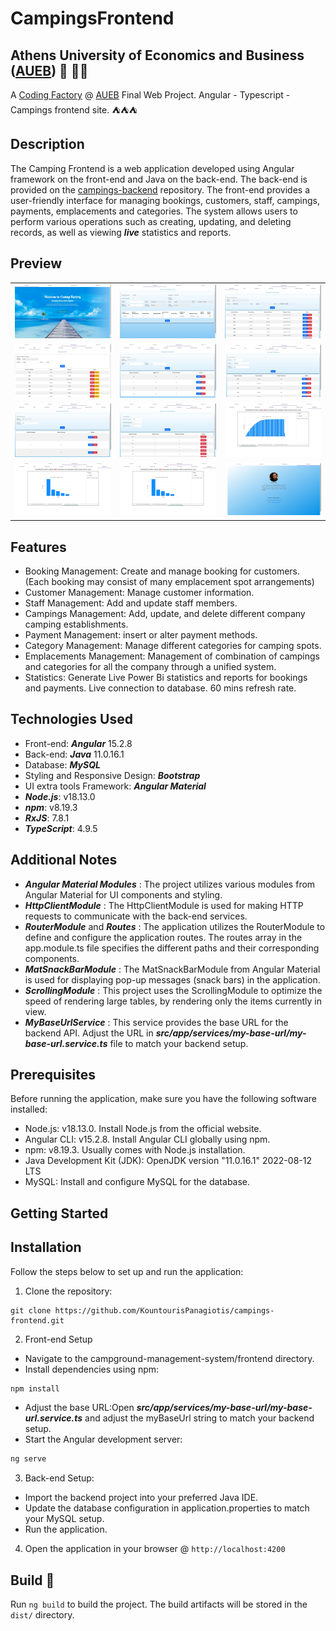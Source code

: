 # CampingsFrontend

## Athens University of Economics and Business ([AUEB](https://aueb.gr/)) 🏫 👨‍🎓
A [Coding Factory](https://codingfactory.aueb.gr/) @ [AUEB](https://aueb.gr/) Final Web Project. Angular - Typescript - Campings frontend site. ⛺⛺⛺

## Description
The Camping Frontend is a web application developed using Angular framework on the front-end and Java on the back-end. The back-end is provided on the [campings-backend](https://github.com/KountourisPanagiotis/campings-backend/blob/main/README.md) repository. The front-end provides a user-friendly interface for managing bookings, customers, staff, campings, payments, emplacements and categories. The system allows users to perform various operations such as creating, updating, and deleting records, as well as viewing ***live*** statistics and reports.

## Preview
<table>
  <tr>
    <td><img src='src/assets/preview/welcome.jpg' alt='Image 1'></td>
    <td><img src='src/assets/preview/booking.jpg' alt='Image 2'></td>
    <td><img src='src/assets/preview/customers.jpg' alt='Image 3'></td>
  </tr>
  <tr>
    <td><img src='src/assets/preview/staff.jpg' alt='Image 4'></td>
    <td><img src='src/assets/preview/categories.jpg' alt='Image 5'></td>
    <td><img src='src/assets/preview/campings.jpg' alt='Image 6'></td>
  </tr>
  <tr>
    <td><img src='src/assets/preview/payments.jpg' alt='Image 7'></td>
    <td><img src='src/assets/preview/emplacements.jpg' alt='Image 8'></td>
    <td><img src='src/assets/preview/statistics1.jpg' alt='Image 9'></td>
  </tr>
  <tr>
    <td><img src='src/assets/preview/statistics2.jpg' alt='Image 10'></td>
    <td><img src='src/assets/preview/statistics3.jpg' alt='Image 11'></td>
    <td><img src='src/assets/preview/about-me.jpg' alt='Image 12'></td>
  </tr>
</table>


## Features
- Booking Management: Create and manage booking for customers. (Each booking may consist of many emplacement spot arrangements)
- Customer Management: Manage customer information.
- Staff Management: Add and update staff members.
- Campings Management: Add, update, and delete different company camping establishments.
- Payment Management: insert or alter payment methods.
- Category Management: Manage different categories for camping spots.
- Emplacements Management: Management of combination of campings and categories for all the company through a unified system. 
- Statistics: Generate Live Power Bi statistics and reports for bookings and payments. Live connection to database. 60 mins refresh rate.  

## Technologies Used

- Front-end: ***Angular*** 15.2.8
- Back-end: ***Java*** 11.0.16.1
- Database: ***MySQL***
- Styling and Responsive Design: ***Bootstrap***
- UI extra tools Framework: ***Angular Material***
- ***Node.js***: v18.13.0
- ***npm***: v8.19.3
- ***RxJS***: 7.8.1
- ***TypeScript***: 4.9.5

## Additional Notes
- ***Angular Material Modules*** : The project utilizes various modules from Angular Material for UI components and styling.
- ***HttpClientModule*** : The HttpClientModule is used for making HTTP requests to communicate with the back-end services.
- ***RouterModule*** and ***Routes*** : The application utilizes the RouterModule to define and configure the application routes. The routes array in the app.module.ts file specifies the different paths and their corresponding components.
- ***MatSnackBarModule*** : The MatSnackBarModule from Angular Material is used for displaying pop-up messages (snack bars) in the application.
- ***ScrollingModule*** : This project uses the ScrollingModule to optimize the speed of rendering large tables, by rendering only the items currently in view.
- ***MyBaseUrlService*** : This service provides the base URL for the backend API. Adjust the URL in ***src/app/services/my-base-url/my-base-url.service.ts*** file to match your backend setup.

## Prerequisites

Before running the application, make sure you have the following software installed:

- Node.js: v18.13.0. Install Node.js from the official website.
- Angular CLI: v15.2.8. Install Angular CLI globally using npm.
- npm: v8.19.3. Usually comes with Node.js installation.
- Java Development Kit (JDK): OpenJDK version "11.0.16.1" 2022-08-12 LTS
- MySQL: Install and configure MySQL for the database.

## Getting Started
## Installation

Follow the steps below to set up and run the application:

1. Clone the repository:
```
git clone https://github.com/KountourisPanagiotis/campings-frontend.git
```
2. Front-end Setup
  - Navigate to the campground-management-system/frontend directory.
  - Install dependencies using npm:
```bash
npm install
```
  - Adjust the base URL:Open ***src/app/services/my-base-url/my-base-url.service.ts*** and adjust the myBaseUrl string to match your backend setup.
  - Start the Angular development server:
```bash
ng serve
```
3. Back-end Setup:
  - Import the backend project into your preferred Java IDE.
  - Update the database configuration in application.properties to match your MySQL setup.
  - Run the application.
4. Open the application in your browser @ `http://localhost:4200`

## Build 🔨

Run `ng build` to build the project. The build artifacts will be stored in the `dist/` directory.
